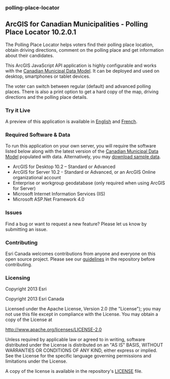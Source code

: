 ### polling-place-locator
## ArcGIS for Canadian Municipalities - Polling Place Locator 10.2.0.1

The Polling Place Locator helps voters find their polling place location, obtain driving directions, comment on the polling place and get information about their candidates.

This ArcGIS JavaScript API application is highly configurable and works with the [Canadian Municipal Data Model](http://www.arcgis.com/home/item.html?id=0487111bd16a4c2ca757687d588aa783 "Download the Data Model"). It can be deployed and used on desktop, smartphones or tablet devices.

The voter can switch between regular (default) and advanced polling places.  There is also a print option to get a hard copy of the map, driving directions and the polling place details.

### Try it Live

A preview of this application is available in [English](http://apps.esri.ca/pollingplacelocator/ "Try it live") and [French](http://apps.esri.ca/pollingplacelocator/fr "Essayer l'application en français").

### Required Software & Data
To run this application on your own server, you will require the software listed below along with the latest version of the [Canadian Municipal Data Model](http://www.arcgis.com/home/item.html?id=0487111bd16a4c2ca757687d588aa783 "Download the Data Model") populated with data. Alternatively, you may [download sample data](http://www.arcgis.com/home/item.html?id=7e8d018c531b4ec7a2ca70e56d6ed9b2).

- ArcGIS for Desktop 10.2 – Standard or Advanced
- ArcGIS for Server 10.2 - Standard or Advanced, or an ArcGIS Online organizational account
- Enterprise or workgroup geodatabase (only required when using ArcGIS for Server)
- Microsoft Internet Information Services (IIS)
- Microsoft ASP.Net Framework 4.0

### Issues

Find a bug or want to request a new feature? Please let us know by submitting an issue.
### Contributing

Esri Canada welcomes contributions from anyone and everyone on this open source project. Please see our [guidelines](../master/Contributing.md) in the repository before contributing.

### Licensing
Copyright 2013 Esri

Copyright 2013 Esri Canada

Licensed under the Apache License, Version 2.0 (the "License"); you may not use this file except in compliance with the License. You may obtain a copy of the License at

http://www.apache.org/licenses/LICENSE-2.0

Unless required by applicable law or agreed to in writing, software distributed under the License is distributed on an "AS IS" BASIS, WITHOUT WARRANTIES OR CONDITIONS OF ANY KIND, either express or implied. See the License for the specific language governing permissions and limitations under the License.

A copy of the license is available in the repository's [LICENSE](../master/LICENSE) file.